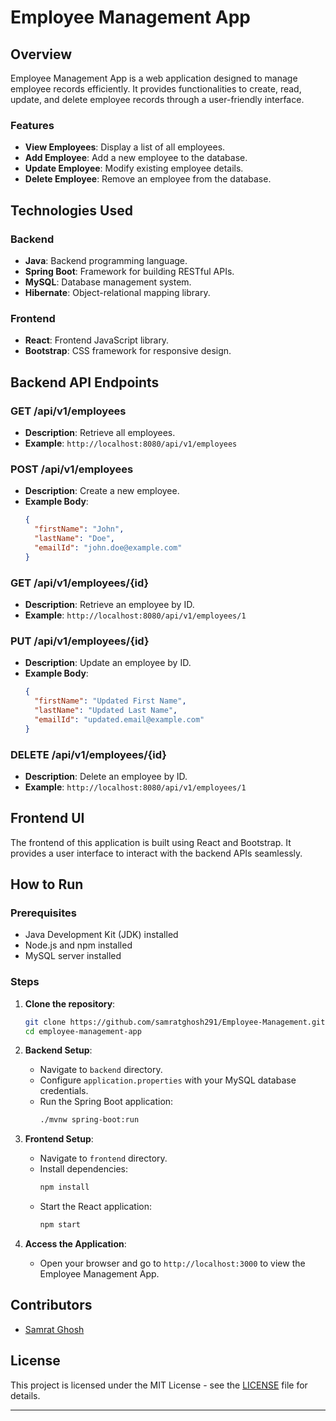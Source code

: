 # Employee Management App

## Overview

Employee Management App is a web application designed to manage employee records efficiently. It provides functionalities to create, read, update, and delete employee records through a user-friendly interface.

### Features

- **View Employees**: Display a list of all employees.
- **Add Employee**: Add a new employee to the database.
- **Update Employee**: Modify existing employee details.
- **Delete Employee**: Remove an employee from the database.

## Technologies Used

### Backend

- **Java**: Backend programming language.
- **Spring Boot**: Framework for building RESTful APIs.
- **MySQL**: Database management system.
- **Hibernate**: Object-relational mapping library.

### Frontend

- **React**: Frontend JavaScript library.
- **Bootstrap**: CSS framework for responsive design.

## Backend API Endpoints

### GET /api/v1/employees

- **Description**: Retrieve all employees.
- **Example**: `http://localhost:8080/api/v1/employees`

### POST /api/v1/employees

- **Description**: Create a new employee.
- **Example Body**:
  ```json
  {
    "firstName": "John",
    "lastName": "Doe",
    "emailId": "john.doe@example.com"
  }
  ```

### GET /api/v1/employees/{id}

- **Description**: Retrieve an employee by ID.
- **Example**: `http://localhost:8080/api/v1/employees/1`

### PUT /api/v1/employees/{id}

- **Description**: Update an employee by ID.
- **Example Body**:
  ```json
  {
    "firstName": "Updated First Name",
    "lastName": "Updated Last Name",
    "emailId": "updated.email@example.com"
  }
  ```

### DELETE /api/v1/employees/{id}

- **Description**: Delete an employee by ID.
- **Example**: `http://localhost:8080/api/v1/employees/1`

## Frontend UI

The frontend of this application is built using React and Bootstrap. It provides a user interface to interact with the backend APIs seamlessly.

## How to Run

### Prerequisites

- Java Development Kit (JDK) installed
- Node.js and npm installed
- MySQL server installed

### Steps

1. **Clone the repository**:
   ```bash
   git clone https://github.com/samratghosh291/Employee-Management.git
   cd employee-management-app
   ```

2. **Backend Setup**:
   - Navigate to `backend` directory.
   - Configure `application.properties` with your MySQL database credentials.
   - Run the Spring Boot application:
     ```bash
     ./mvnw spring-boot:run
     ```

3. **Frontend Setup**:
   - Navigate to `frontend` directory.
   - Install dependencies:
     ```bash
     npm install
     ```
   - Start the React application:
     ```bash
     npm start
     ```

4. **Access the Application**:
   - Open your browser and go to `http://localhost:3000` to view the Employee Management App.

## Contributors

- [Samrat Ghosh](https://github.com/samratghosh291)

## License

This project is licensed under the MIT License - see the [LICENSE](LICENSE) file for details.

---
